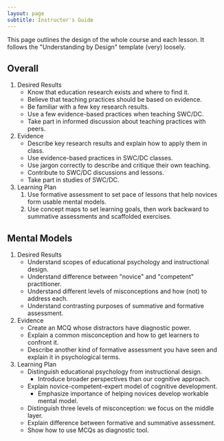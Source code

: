 ```yaml
---
layout: page
subtitle: Instructor's Guide
---
```

This page outlines the design of the whole course and each lesson.
It follows the "Understanding by Design" template (very) loosely.

## Overall

1.  Desired Results
    *   Know that education research exists and where to find it.
    *   Believe that teaching practices should be based on evidence.
    *   Be familiar with a few key research results.
    *   Use a few evidence-based practices when teaching SWC/DC.
    *   Take part in informed discussion about teaching practices with peers.
2.  Evidence
    *   Describe key research results and explain how to apply them in class.
    *   Use evidence-based practices in SWC/DC classes.
    *   Use jargon correctly to describe and critique their own teaching.
    *   Contribute to SWC/DC discussions and lessons.
    *   Take part in studies of SWC/DC.
3.  Learning Plan
    1.  Use formative assessment to set pace of lessons that help novices form usable mental models.
    2.  Use concept maps to set learning goals, then work backward to summative assessments and scaffolded exercises.

## Mental Models

1.  Desired Results
    *   Understand scopes of educational psychology and instructional design.
    *   Understand difference between "novice" and "competent" practitioner.
    *   Understand different levels of misconceptions and how (not) to address each.
    *   Understand contrasting purposes of summative and formative assessment.
2.  Evidence
    *   Create an MCQ whose distractors have diagnostic power.
    *   Explain a common misconception and how to get learners to confront it.
    *   Describe another kind of formative assessment you have seen and explain it in psychological terms.
3.  Learning Plan
    *   Distinguish educational psychology from instructional design.
        *   Introduce broader perspectives than our cognitive approach.
    *   Explain novice-competent-expert model of cognitive development.
        *   Emphasize importance of helping novices develop workable mental model.
    *   Distinguish three levels of misconception: we focus on the middle layer.
    *   Explain difference between formative and summative assessment.
    *   Show how to use MCQs as diagnostic tool.
